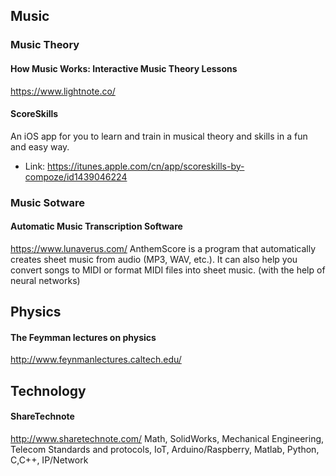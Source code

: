 ## Music
### Music Theory
#### How Music Works: Interactive Music Theory Lessons
https://www.lightnote.co/

#### ScoreSkills
An iOS app for you to learn and train in musical theory and skills in a fun and easy way. 
* Link: https://itunes.apple.com/cn/app/scoreskills-by-compoze/id1439046224

### Music Sotware
#### Automatic Music Transcription Software
https://www.lunaverus.com/
AnthemScore is a program that automatically creates sheet music from audio (MP3, WAV, etc.). It can also help you convert songs to MIDI or format MIDI files into sheet music. (with the help of neural networks)

## Physics
#### The Feymman lectures on physics
http://www.feynmanlectures.caltech.edu/

## Technology
#### ShareTechnote
http://www.sharetechnote.com/
Math, SolidWorks, Mechanical Engineering, Telecom Standards and protocols, IoT, Arduino/Raspberry, Matlab, Python,  C,C++, IP/Network

